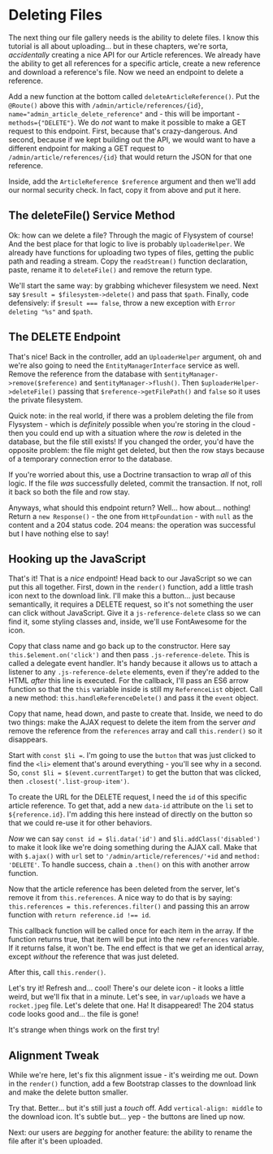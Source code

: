 # Deleting Files

The next thing our file gallery needs is the ability to delete files. I know
this tutorial is all about uploading... but in these chapters, we're sorta,
*accidentally* creating a nice API for our Article references. We already have
the ability to get all references for a specific article, create a new
reference and download a reference's file. Now we need an endpoint to delete
a reference.

Add a new function at the bottom called `deleteArticleReference()`. Put the
`@Route()` above this with `/admin/article/references/{id}`,
`name="admin_article_delete_reference"` and - this will be important -
`methods={"DELETE"}`. We do *not* want to make it possible to make a GET request
to this endpoint. First, because that's crazy-dangerous. And second, because if
we kept building out the API, we would want to have a different endpoint for
making a GET request to `/admin/article/references/{id}` that would return the
JSON for that one reference.

Inside, add the `ArticleReference $reference` argument and then we'll add our
normal security check. In fact, copy it from above and put it here.

## The deleteFile() Service Method

Ok: how can we delete a file? Through the magic of Flysystem of course! And the
best place for that logic to live is probably `UploaderHelper`. We already have
functions for uploading two types of files, getting the public path and reading
a stream. Copy the `readStream()` function declaration, paste, rename it to
`deleteFile()` and remove the return type.

We'll start the same way: by grabbing whichever filesystem we need. Next say
`$result = $filesystem->delete()` and pass that `$path`. Finally, code defensively:
if `$result === false`, throw a new exception with `Error deleting "%s"` and `$path`.

## The DELETE Endpoint

That's nice! Back in the controller, add an `UploaderHelper` argument, oh and
we're also going to need the `EntityManagerInterface` service as well. Remove
the reference from the database with `$entityManager->remove($reference)` and
`$entityManager->flush()`. Then `$uploaderHelper->deleteFile()` passing that
`$reference->getFilePath()` and `false` so it uses the private filesystem.

Quick note: in the real world, if there was a problem deleting the file from
Flysystem - which is *definitely* possible when you're storing in the cloud - then
you could end up with a situation where the *row* is deleted in the database, but
the file still exists! If you changed the order, you'd have the opposite problem:
the file might get deleted, but then the row stays because of a temporary connection
error to the database.

If you're worried about this, use a Doctrine transaction to wrap *all* of this
logic. If the file *was* successfully deleted, commit the transaction. If not,
roll it back so both the file and row stay.

Anyways, what should this endpoint return? Well... how about... nothing! Return
a `new Response()` - the one from `HttpFoundation` - with `null` as the content
and a 204 status code. 204 means: the operation was successful but I have nothing
else to say!

## Hooking up the JavaScript

That's it! That is a *nice* endpoint! Head back to our JavaScript so we can put
this all together. First, down in the `render()` function, add a little trash
icon next to the download link. I'll make this a button... just because semantically,
it requires a DELETE request, so it's not something the user can click without
JavaScript. Give it a `js-reference-delete` class so we can find it, some styling
classes and, inside, we'll use FontAwesome for the icon.

Copy that class name and go back up to the constructor. Here say
`this.$element.on('click')` and then pass `.js-reference-delete`. This is called
a delegate event handler. It's handy because it allows us to attach a listener to
any `.js-reference-delete` elements, even if they're added to the HTML *after*
this line is executed. For the callback, I'll pass an ES6 arrow function so that
the `this` variable inside is still my `ReferenceList` object. Call a new method:
`this.handleReferenceDelete()` and pass it the `event` object.

Copy that name, head down, and paste to create that. Inside, we need to do two
things: make the AJAX request to delete the item from the server *and* remove the
reference from the `references` array and call `this.render()` so it disappears.

Start with `const $li =`. I'm going to use the `button` that was just clicked to
find the `<li>` element that's around everything - you'll see why in a second. So,
`const $li = $(event.currentTarget)` to get the button that was clicked, then
`.closest('.list-group-item')`.

To create the URL for the DELETE request, I need the `id` of this specific
article reference. To get that, add a new `data-id` attribute on the `li` set
to `${reference.id}`. I'm adding this here instead of directly on the button so
that we could re-use it for other behaviors.

*Now* we can say `const id = $li.data('id')` and `$li.addClass('disabled')` to make
it look like we're doing something during the AJAX call. Make that with
`$.ajax()` with `url` set to `'/admin/article/references/'+id` and `method: 'DELETE'`.
To handle success, chain a `.then()` on this with another arrow function.

Now that the article reference has been deleted from the server, let's remove
it from `this.references`. A nice way to do that is by saying:
`this.references = this.references.filter()` and passing this an arrow function
with `return reference.id !== id`.

This callback function will be called once for each item in the array. If the
function returns true, that item will be put into the new `references` variable.
If it returns false, it won't be. The end effect is that we get an identical array,
except *without* the reference that was just deleted.

After this, call `this.render()`.

Let's try it! Refresh and... cool! There's our delete icon - it looks a little weird,
but we'll fix that in a minute. Let's see, in `var/uploads` we have a `rocket.jpeg`
file. Let's delete that one. Ha! It disappeared! The 204 status code looks good and...
the file is gone!

It's strange when things work on the first try!

## Alignment Tweak

While we're here, let's fix this alignment issue - it's weirding me out. Down in
the `render()` function, add a few Bootstrap classes to the download link and
make the delete button smaller.

Try that. Better... but it's still just a *touch* off. Add `vertical-align: middle`
to the download icon. It's subtle but... yep - the buttons are lined up now.

Next: our users are *begging* for another feature: the ability to rename the file
after it's been uploaded.
